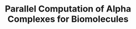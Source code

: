 ---
title: "Parallel Computation of Alpha Complexes for Biomolecules"
authors: "Talha Bin Masood, Tathagata Ray, Vijay Natarajan"
scivis_authors: [ "talma90" ]
venue: "36th International Symposium on Computational Geometry, SoCG 2020, LIPIcs, 164, pages 17:1--17:16"
year: 2020
doi: "10.4230/LIPIcs.SoCG.2020.17"
pdf: "https://drops.dagstuhl.de/opus/volltexte/2020/12175/pdf/LIPIcs-SoCG-2020-17.pdf"
bib: "https://dblp.org/rec/conf/compgeom/MasoodRN20.bib"
thumbnail: "/images/publications/2020_Masood_Ray_Natarajan.png"
---